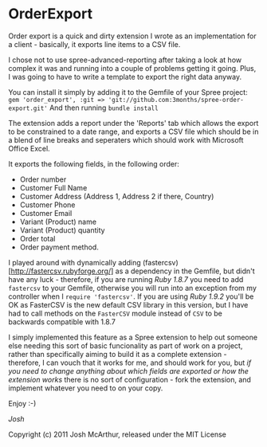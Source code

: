 OrderExport
===========

Order export is a quick and dirty extension I wrote as an implementation for a client - basically, it exports line items to a CSV file.

I chose not to use spree-advanced-reporting after taking a look at how complex it was and running into a couple of problems getting it going. Plus, I was going to have to write a template to export the right data anyway.

You can install it simply by adding it to the Gemfile of your Spree project:
`gem 'order_export', :git => 'git://github.com:3months/spree-order-export.git'`
And then running `bundle install`

The extension adds a report under the 'Reports' tab which allows the export to be constrained to a date range, and exports a CSV file which should be in a blend of line breaks and seperaters which should work with Microsoft Office Excel.

It exports the following fields, in the following order:
* Order number
* Customer Full Name
* Customer Address (Address 1, Address 2 if there, Country)
* Customer Phone
* Customer Email
* Variant (Product) name
* Variant (Product) quantity
* Order total
* Order payment method.

I played around with dynamically adding (fastercsv)[http://fastercsv.rubyforge.org/] as a dependency in the Gemfile, but didn't have any luck - therefore, if you are running *Ruby 1.8.7* you need to add `fastercsv` to your Gemfile, otherwise you will run into an exception from my controller when I `require 'fastercsv'`. If you are using *Ruby 1.9.2* you'll be OK as FasterCSV is the new default CSV library in this version, but I have had to call methods on the `FasterCSV` module instead of `CSV` to be backwards compatible with 1.8.7

I simply implemented this feature as a Spree extension to help out someone else needing this sort of basic funcionality as part of work on a project, rather than specifically aiming to build it as a complete extension - therefore, I can vouch that it works for me, and should work for you, but *if you need to change anything about which fields are exported or how the extension works* there is no sort of configuration - fork the extension, and implement whatever you need to on your copy.

Enjoy :-)

_Josh_





Copyright (c) 2011 Josh McArthur, released under the MIT License

